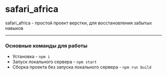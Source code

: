 # safari_africa
safari_africa - простой проект верстки, для восстановления забытых навыков
***

### Основные команды для работы
* Установка - `npm i`
* Запуск локального сервера - `npm start`
* Сборка проекта без запуска локального сервера - `npm run build`
